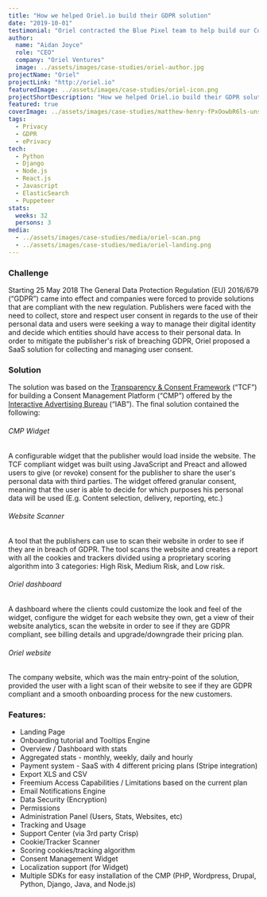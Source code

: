 ```yaml
---
title: "How we helped Oriel.io build their GDPR solution"
date: "2019-10-01"
testimonial: "Oriel contracted the Blue Pixel team to help build our Consent Management Solution. Without their help and development skills, we simply could not have delivered this project to plan. They delivered on time, to spec and in the budget, so I have no hesitation in recommending their company and will definitely use them again."
author:
  name: "Aidan Joyce"
  role: "CEO"
  company: "Oriel Ventures"
  image: ../assets/images/case-studies/oriel-author.jpg
projectName: "Oriel"
projectLink: "http://oriel.io"
featuredImage: ../assets/images/case-studies/oriel-icon.png
projectShortDescription: "How we helped Oriel.io build their GDPR solution."
featured: true
coverImage: ../assets/images/case-studies/matthew-henry-fPxOowbR6ls-unsplash.png
tags:
  - Privacy
  - GDPR
  - ePrivacy
tech:
  - Python
  - Django
  - Node.js
  - React.js
  - Javascript
  - ElasticSearch
  - Puppeteer
stats:
  weeks: 32
  persons: 3
media:
  - ../assets/images/case-studies/media/oriel-scan.png
  - ../assets/images/case-studies/media/oriel-landing.png
---
```


### Challenge
Starting 25 May 2018 The General Data Protection Regulation (EU) 2016/679 (“GDPR”) came into effect and companies were forced 
to provide solutions that are compliant with the new regulation. Publishers were faced with the need to collect, store and respect 
user consent in regards to the use of their personal data and users were seeking a way to manage their digital identity and decide 
which entities should have access to their personal data. In order to mitigate the publisher's risk of breaching GDPR, Oriel proposed 
a SaaS solution for collecting and managing user consent.


### Solution
The solution was based on the [Transparency & Consent Framework](https://iabeurope.eu/tcf-for-cmps/) (“TCF”) 
for building a Consent Management Platform (“CMP”) offered by the [Interactive Advertising Bureau](https://www.iab.com/) (“IAB”).
The final solution contained the following:

###### CMP Widget
A configurable widget that the publisher would load inside the website. The TCF compliant widget was built using JavaScript and Preact 
and allowed users to give (or revoke) consent for the publisher to share the user's personal data with third parties. The widget offered 
granular consent, meaning that the user is able to decide for which purposes his personal data will be used (E.g. Content selection, delivery, reporting, etc.)

###### Website Scanner
A tool that the publishers can use to scan their website in order to see if they are in breach of GDPR. The tool scans 
the website and creates a report with all the cookies and trackers divided using a proprietary scoring algorithm into 
3 categories: High Risk, Medium Risk, and Low risk.

###### Oriel dashboard
A dashboard where the clients could customize the look and feel of the widget, configure the widget for each website they own,
get a view of their website analytics, scan the website in order to see if they are GDPR compliant,
see billing details and upgrade/downgrade their pricing plan. 

###### Oriel website
The company website, which was the main entry-point of the solution, provided the user with a light scan of their
website to see if they are GDPR compliant and a smooth onboarding process for the new customers.

### Features:
- Landing Page
- Onboarding tutorial and Tooltips Engine
- Overview / Dashboard with stats
- Aggregated stats - monthly, weekly, daily and hourly
- Payment system - SaaS with 4 different pricing plans (Stripe integration)
- Export XLS and CSV
- Freemium Access Capabilities / Limitations based on the current plan
- Email Notifications Engine
- Data Security (Encryption)
- Permissions
- Administration Panel (Users, Stats, Websites, etc)
- Tracking and Usage
- Support Center (via 3rd party Crisp)
- Cookie/Tracker Scanner
- Scoring cookies/tracking algorithm
- Consent Management Widget
- Localization support (for Widget)
- Multiple SDKs for easy installation of the CMP (PHP, Wordpress, Drupal, Python, Django, Java, and Node.js)

